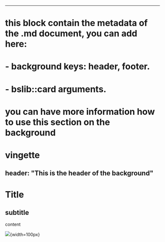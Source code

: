 -----
# this block contain the metadata of the .md document, you can add here:
#   - background keys: header, footer.
#   - bslib::card arguments.
# you can have more information how to use this section on the background
# vingette
header: "This is the header of the background"
-----

# Title
## subtitle
content

![](ohdsi_logo.svg){width=100px}

